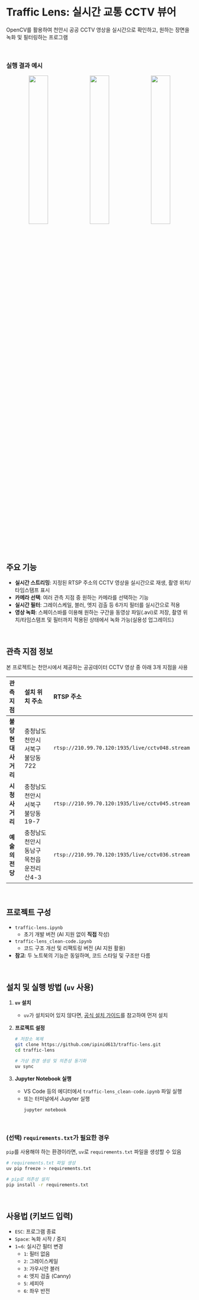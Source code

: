 # Traffic Lens: 실시간 교통 CCTV 뷰어

OpenCV를 활용하여 천안시 공공 CCTV 영상을 실시간으로 확인하고, 원하는 장면을 녹화 및 필터링하는 프로그램

<br>

### 실행 결과 예시
 <p align="center" width="100%">
  <img src="https://github.com/ipinid613/traffic-lens/blob/master/videos/%EB%B6%88%EB%8B%B9%ED%98%84%EB%8C%80_%EC%82%AC%EA%B1%B0%EB%A6%AC_output_20250916193702.gif" width="32%">
  <img src="https://github.com/ipinid613/traffic-lens/blob/master/videos/%EC%8B%9C%EC%B2%AD_%EC%82%AC%EA%B1%B0%EB%A6%AC_output_20250916193803.gif" width="32%">
  <img src="https://github.com/ipinid613/traffic-lens/blob/master/videos/%EC%98%88%EC%88%A0%EC%9D%98_%EC%A0%84%EB%8B%B9_output_20250916193825.gif" width="32%">
</p>

<br>

## 주요 기능

-   **실시간 스트리밍**: 지정된 RTSP 주소의 CCTV 영상을 실시간으로 재생, 촬영 위치/타임스탬프 표시
-   **카메라 선택**: 여러 관측 지점 중 원하는 카메라를 선택하는 기능
-   **실시간 필터**: 그레이스케일, 블러, 엣지 검출 등 6가지 필터를 실시간으로 적용
-   **영상 녹화**: 스페이스바를 이용해 원하는 구간을 동영상 파일(.avi)로 저장, 촬영 위치/타임스탬프 및 필터까지 적용된 상태에서 녹화 가능(실용성 업그레이드)

<br>

## 관측 지점 정보

본 프로젝트는 천안시에서 제공하는 공공데이터 CCTV 영상 중 아래 3개 지점을 사용

| 관측 지점 | 설치 위치 주소 | RTSP 주소 |
| :--- | :--- | :--- |
| **불당현대 사거리** | 충청남도 천안시 서북구 불당동 722 | `rtsp://210.99.70.120:1935/live/cctv048.stream` |
| **시청 사거리** | 충청남도 천안시 서북구 불당동 19-7 | `rtsp://210.99.70.120:1935/live/cctv045.stream` |
| **예술의 전당** | 충청남도 천안시 동남구 목천읍 운전리 산4-3 | `rtsp://210.99.70.120:1935/live/cctv036.stream` |

<br>

## 프로젝트 구성

-   `traffic-lens.ipynb`
    -   초기 개발 버전 (AI 지원 없이 **직접** 작성)
-   `traffic-lens_clean-code.ipynb`
    -   코드 구조 개선 및 리팩토링 버전 (AI 지원 활용)
-   **참고**: 두 노트북의 기능은 동일하며, 코드 스타일 및 구조만 다름

<br>

## 설치 및 실행 방법 (`uv` 사용)

1.  **`uv` 설치**
    -   `uv`가 설치되어 있지 않다면, [공식 설치 가이드](https://github.com/astral-sh/uv#installation)를 참고하여 먼저 설치

2.  **프로젝트 설정**
    ```bash
    # 저장소 복제
    git clone https://github.com/ipinid613/traffic-lens.git
    cd traffic-lens

    # 가상 환경 생성 및 의존성 동기화
    uv sync
    ```

3.  **Jupyter Notebook 실행**
    -   VS Code 등의 에디터에서 `traffic-lens_clean-code.ipynb` 파일 실행
    -   또는 터미널에서 Jupyter 실행
        ```bash
        jupyter notebook
        ```

<br>

### (선택) `requirements.txt`가 필요한 경우

`pip`를 사용해야 하는 환경이라면, `uv`로 `requirements.txt` 파일을 생성할 수 있음

```bash
# requirements.txt 파일 생성
uv pip freeze > requirements.txt

# pip로 의존성 설치
pip install -r requirements.txt
```

<br>

## 사용법 (키보드 입력)

-   `ESC`: 프로그램 종료
-   `Space`: 녹화 시작 / 중지
-   `1`~`6`: 실시간 필터 변경
    -   `1`: 필터 없음
    -   `2`: 그레이스케일
    -   `3`: 가우시안 블러
    -   `4`: 엣지 검출 (Canny)
    -   `5`: 세피아
    -   `6`: 좌우 반전
